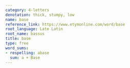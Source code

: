 ```yaml
---
category: 4-letters
denotation: thick, stumpy, low
name: base
reference_link: https://www.etymonline.com/word/base
root_language: Late Latin
root_name: bassus
title: base
type: free
word_sums:
- respelling: abase
  sum: a + Base
---
```

